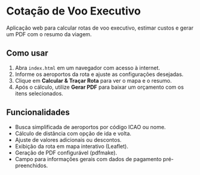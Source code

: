 # Cotação de Voo Executivo

Aplicação web para calcular rotas de voo executivo, estimar custos e gerar um PDF com o resumo da viagem.

## Como usar
1. Abra `index.html` em um navegador com acesso à internet.
2. Informe os aeroportos da rota e ajuste as configurações desejadas.
3. Clique em **Calcular & Traçar Rota** para ver o mapa e o resumo.
4. Após o cálculo, utilize **Gerar PDF** para baixar um orçamento com os itens selecionados.

## Funcionalidades
- Busca simplificada de aeroportos por código ICAO ou nome.
- Cálculo de distância com opção de ida e volta.
- Ajuste de valores adicionais ou descontos.
- Exibição da rota em mapa interativo (Leaflet).
- Geração de PDF configurável (pdfmake).
- Campo para informações gerais com dados de pagamento pré-preenchidos.
